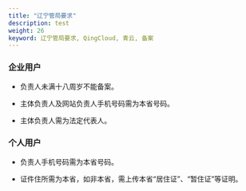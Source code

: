 ```yaml
---
title: "辽宁管局要求"
description: test
weight: 26
keyword: 辽宁管局要求, QingCloud, 青云, 备案
---
```




### 企业用户

- 负责人未满十八周岁不能备案。

- 主体负责人及网站负责人手机号码需为本省号码。

- 主体负责人需为法定代表人。


### 个人用户

- 负责人手机号码需为本省号码。

- 证件住所需为本省，如非本省，需上传本省“居住证”、“暂住证”等证明。